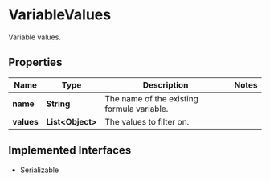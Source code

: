 

# VariableValues

Variable values.

## Properties

| Name | Type | Description | Notes |
|------------ | ------------- | ------------- | -------------|
|**name** | **String** | The name of the existing formula variable. |  |
|**values** | **List&lt;Object&gt;** | The values to filter on. |  |


## Implemented Interfaces

* Serializable



